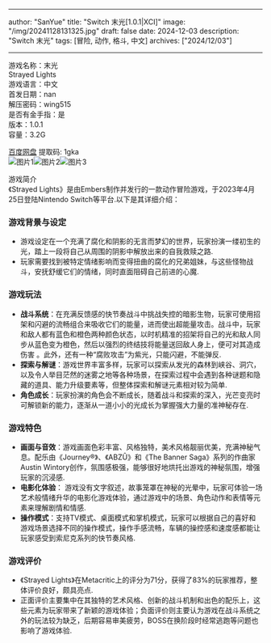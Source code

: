 
---
author: "SanYue"
title: "Switch 末光[1.0.1|XCI]"
image: "/img/20241128131325.jpg"
draft: false
date: 2024-12-03
description: "Switch 末光"
tags: [冒险, 动作, 格斗, 中文]
archives: ["2024/12/03"]

---

游戏名称：末光   
Strayed Lights    
游戏语言：中文  
首发日期：nan  
解压密码：wing515  
是否有金手指：是  
版本：1.0.1   
容量：3.2G

[百度网盘](https://pan.baidu.com/s/12Dev-2g7pyl9FpiRy-HpNg) 提取码: 1gka  
![图片1](/img/1e3583.jpg)![图片2](/img/ee9be2.jpg)![图片3](/img/c6c07a.jpg)  

游戏简介  
《Strayed Lights》是由Embers制作并发行的一款动作冒险游戏，于2023年4月25日登陆Nintendo Switch等平台.以下是其详细介绍：

### 游戏背景与设定
- 游戏设定在一个充满了腐化和阴影的无言而梦幻的世界，玩家扮演一缕初生的光，踏上一段将自己从周围的阴影中解放出来的自我救赎之路.
- 玩家需要找到被特定情绪影响而变得扭曲的腐化的兄弟姐妹，与这些怪物战斗，安抚舒缓它们的情绪，同时直面阻碍自己前进的心魔.

### 游戏玩法
- **战斗系统**：在充满反馈感的快节奏战斗中挑战失控的暗影生物，玩家可使用招架和闪避的流畅组合来吸收它们的能量，进而使出超能量攻击。战斗中，玩家和敌人都有蓝色和橙色两种颜色状态，以时机精准的招架将自己的光和敌人同步从蓝色变为橙色，然后以强烈的终结技将能量送回敌人身上，便可对其造成伤害 。此外，还有一种“腐败攻击”为紫光，只能闪避，不能弹反.
- **探索与解谜**：游戏世界丰富多样，玩家可以探索从发光的森林到峡谷、洞穴，以及令人举目茫然的迷雾之地等各种场景，在探索过程中会遇到各种谜题和隐藏的道具、能力升级要素等，但整体探索和解谜元素相对较为简单.
- **角色成长**：玩家扮演的角色会不断成长，随着战斗和探索的深入，光芒变亮时可解锁新的能力，逐渐从一道小小的光成长为掌握强大力量的准神秘存在.

### 游戏特色
- **画面与音效**：游戏画面色彩丰富、风格独特，美术风格靓丽优美，充满神秘气息。配乐由《Journey®》、《ABZÛ》和《The Banner Saga》系列的作曲家Austin Wintory创作，氛围感极强，能够很好地烘托出游戏的神秘氛围，增强玩家的沉浸感.
- **电影化体验**： 游戏没有文字叙述，故事笼罩在神秘的光晕中，玩家可体验一场艺术般情绪升华的电影化游戏体验，通过游戏中的场景、角色动作和表情等元素来理解剧情和情感.
- **操作模式**：支持TV模式、桌面模式和掌机模式，玩家可以根据自己的喜好和游戏场景选择不同的操作模式，操作手感流畅，车辆的操控感和速度感都能让玩家感受到索尼克系列的快节奏风格.

### 游戏评价
- 《Strayed Lights》在Metacritic上的评分为71分，获得了83%的玩家推荐，整体评价良好，颇具亮点.
- 正面评价主要集中在其独特的艺术风格、创新的战斗机制和出色的配乐上，这些元素为玩家带来了新颖的游戏体验；负面评价则主要认为游戏在战斗系统之外的玩法较为缺乏，后期容易审美疲劳，BOSS在换阶段时经常逃跑等问题也影响了游戏体验.
 
